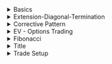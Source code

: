 
<details>
<summary>Basics</summary>
<br>

<img width="917" alt="image" src="https://user-images.githubusercontent.com/75510135/204421967-79fbed7d-1cb0-425d-8b51-cdc0078ac530.png">
<img width="991" alt="image" src="https://user-images.githubusercontent.com/75510135/204422361-a92122e1-f38a-4814-8598-375be5705003.png">
<img width="1036" alt="image" src="https://user-images.githubusercontent.com/75510135/204422854-814c96c8-8e6a-4dec-8a40-b8f470fa7487.png">
<img width="912" alt="image" src="https://user-images.githubusercontent.com/75510135/204423069-e175faf3-09bf-4e12-83c6-f085729b637e.png">
<img width="569" alt="image" src="https://user-images.githubusercontent.com/75510135/204424675-6acaa892-1926-4223-87e1-2240378a3e0c.png">
<img width="963" alt="image" src="https://user-images.githubusercontent.com/75510135/204425625-f4f7826f-fa77-4e7f-ab86-2e729fac7ebc.png">
<img width="591" alt="image" src="https://user-images.githubusercontent.com/75510135/204425860-87618105-423a-4234-b4b1-0a0837ec6a4f.png">

   - Guidelines
      1. if 3rd wave is longest then 1st n 5th wave might be same in terms of time and price
      2. if 2nd wave takes a sharp(correction) movement then 4th wave will be a complex and sideways shape
      3. A correction usually finds its lowest point in the area of 4th wave of the preceeding impulse wave of same degree

<img width="855" alt="image" src="https://user-images.githubusercontent.com/75510135/204441459-89f8ae91-c4b9-419b-af5a-d37e0cf4eba1.png">
     - eg for 2nd guideline
  <img width="916" alt="image" src="https://user-images.githubusercontent.com/75510135/204441604-5658dc41-b9c4-4498-9fe8-67497154ca14.png">
  - eg for 3rd guideline
  <img width="596" alt="image" src="https://user-images.githubusercontent.com/75510135/204442365-44fa52b6-f9a8-4b9d-8770-2f10b651dd61.png">
  <img width="855" alt="image" src="https://user-images.githubusercontent.com/75510135/204447632-95e254af-5b64-48bb-81bf-19fa8b7307d3.png">
  <img width="906" alt="image" src="https://user-images.githubusercontent.com/75510135/204449498-7192e184-7487-488f-961e-63882a4eb055.png">
    - correct labeling
  <img width="508" alt="image" src="https://user-images.githubusercontent.com/75510135/204451617-d3afbf21-ac0a-4f70-b39c-2f75177e142c.png">
  <img width="510" alt="image" src="https://user-images.githubusercontent.com/75510135/204452136-4825d5a8-847e-4091-a608-43dd5170fd17.png">
    - wave A,C , subdivide into 5 and B into 3
  <img width="444" alt="image" src="https://user-images.githubusercontent.com/75510135/204454918-416b1c95-271b-4397-904e-cbde9e7f5498.png">

   - downward trend , Corrective wave
  <img width="788" alt="image" src="https://user-images.githubusercontent.com/75510135/204456691-78a82c14-ab91-4ae3-bc96-4bc770d9a4bc.png">
  <img width="804" alt="image" src="https://user-images.githubusercontent.com/75510135/204459841-35d3fa2f-2ae8-49bc-b379-398eef0a55e8.png">
  <img width="822" alt="image" src="https://user-images.githubusercontent.com/75510135/204460146-e155b91b-7b36-45de-b705-0366ec76affd.png">
  <img width="827" alt="image" src="https://user-images.githubusercontent.com/75510135/204465210-6edd732c-ba05-4774-be38-b645034a2a2b.png">
  <img width="985" alt="image" src="https://user-images.githubusercontent.com/75510135/204465751-2795ea98-3874-4c47-bc88-2226d5691be4.png">
  <img width="678" alt="image" src="https://user-images.githubusercontent.com/75510135/204467244-09f98cb0-64f8-46e9-af41-5ba4d69e737e.png">
  - whatif counting is down wrong way
    1. if pattern is made wrong then EXIT the trade
  <img width="676" alt="image" src="https://user-images.githubusercontent.com/75510135/204468877-4f492c9d-c172-42c9-85ba-55721501717d.png">
  <img width="517" alt="image" src="https://user-images.githubusercontent.com/75510135/204469473-38108bc4-d0bb-4d6d-9bec-5bdbbed50131.png">
  <img width="688" alt="image" src="https://user-images.githubusercontent.com/75510135/204470068-0ada8019-880a-4586-bb63-a908bff0b711.png">
  
  - quiz , to count 
  <img width="798" alt="image" src="https://user-images.githubusercontent.com/75510135/204476439-3dc77490-3b33-431f-a246-f57b2f607c3e.png">
  
  
  
</details>


<details>
<summary>Extension-Diagonal-Termination</summary>
<br>

  <img width="556" alt="image" src="https://user-images.githubusercontent.com/75510135/204499973-134292be-bfc2-4dac-b236-222ec9168d3c.png">
  <img width="860" alt="image" src="https://user-images.githubusercontent.com/75510135/204500110-4e1310bd-87da-4724-bdf4-81c81f009f49.png">
  <img width="843" alt="image" src="https://user-images.githubusercontent.com/75510135/204500386-fa0fb7d7-d343-4b6a-bc6c-9b7d9726295f.png">
  <img width="691" alt="image" src="https://user-images.githubusercontent.com/75510135/204503411-fed351ae-5330-4038-b706-ae7e34c26798.png">
  <img width="427" alt="image" src="https://user-images.githubusercontent.com/75510135/204503518-aaa9bfac-5ca6-4711-809c-a5808d9b4b0c.png">
  - extension
  <img width="504" alt="image" src="https://user-images.githubusercontent.com/75510135/204504659-8ebfc392-17c7-4511-8132-30afa434c304.png">
  <img width="649" alt="image" src="https://user-images.githubusercontent.com/75510135/204504868-34daa748-f6e5-489d-a3ac-c0481c7a9dfe.png">
  - eg
  <img width="677" alt="image" src="https://user-images.githubusercontent.com/75510135/204508296-beea237c-2b45-4d2b-8e44-6845771dc4ec.png">
  <img width="693" alt="image" src="https://user-images.githubusercontent.com/75510135/204510665-2ff15023-4050-42b2-89d9-efa0133972d3.png">
  <img width="762" alt="image" src="https://user-images.githubusercontent.com/75510135/204511535-236ad10b-8bfe-4ee5-a0f2-ea8251b906cd.png">
  <img width="464" alt="image" src="https://user-images.githubusercontent.com/75510135/204511801-063334cc-ca44-487b-acc2-42895508acbb.png">

  <img width="628" alt="image" src="https://user-images.githubusercontent.com/75510135/204512303-133d1dd7-9b1c-4bad-a3bf-651c5ef0d251.png">
  <img width="887" alt="image" src="https://user-images.githubusercontent.com/75510135/204513469-7dd1bcf8-3ace-4e9d-86c3-eeef257bce98.png">
  <img width="873" alt="image" src="https://user-images.githubusercontent.com/75510135/204513619-69f36a8f-0e97-4da5-bd5f-58a93cf40b63.png">
  <img width="499" alt="image" src="https://user-images.githubusercontent.com/75510135/204513658-870bb851-e189-4ef9-b8b1-2913f5ca687a.png">
  <img width="628" alt="image" src="https://user-images.githubusercontent.com/75510135/204513727-fdb13a4f-d7de-4d08-b929-551e6bec0e51.png">
  <img width="944" alt="image" src="https://user-images.githubusercontent.com/75510135/204514030-ad3a09c4-edad-4da5-b44d-b8ed9982a1b1.png">
  <img width="639" alt="image" src="https://user-images.githubusercontent.com/75510135/204514245-6606fd3a-4545-44bd-b0e7-7e16a141f089.png">
  <img width="566" alt="image" src="https://user-images.githubusercontent.com/75510135/204514292-8d1a66e3-aaca-472e-a09e-138e6180240f.png">
  <img width="561" alt="image" src="https://user-images.githubusercontent.com/75510135/204514622-e5df67d3-2c31-4df8-99a3-f01c76b33719.png">
  <img width="891" alt="image" src="https://user-images.githubusercontent.com/75510135/204514818-15c94c25-eae0-4462-827b-58d5f88a11cf.png">
  - Type 2 Diagonal
  <img width="605" alt="image" src="https://user-images.githubusercontent.com/75510135/204515181-ea3f2aee-fda7-426b-97e4-fed059015c11.png">
  <img width="858" alt="image" src="https://user-images.githubusercontent.com/75510135/204515485-de7e1ee4-7465-4e1f-9fe3-d7b06d8f8ad5.png">
  <img width="674" alt="image" src="https://user-images.githubusercontent.com/75510135/204515531-5a99e9cd-b3ce-4f20-8caa-aa002dd51978.png">
  
</details>

<details>
<summary>Corrective Pattern</summary>
<br>

  <img width="410" alt="image" src="https://user-images.githubusercontent.com/75510135/204519413-fd27baf7-3bd4-4307-8bcc-b61a4540808d.png">
  <img width="608" alt="image" src="https://user-images.githubusercontent.com/75510135/204519912-3bc8f6c6-5393-4b82-a526-69d5a437ff4f.png">
  <img width="666" alt="image" src="https://user-images.githubusercontent.com/75510135/204520226-6956ab04-615d-4dc9-8a4f-94e71fec34ce.png">
  <img width="734" alt="image" src="https://user-images.githubusercontent.com/75510135/204520281-74fe0bb6-f8bd-403b-a45a-8af81e9074d6.png">
  <img width="697" alt="image" src="https://user-images.githubusercontent.com/75510135/204520390-c6085656-6acf-4b65-a62c-e82c97227519.png">
  <img width="641" alt="image" src="https://user-images.githubusercontent.com/75510135/204520473-3f7c6106-c8a9-4cd6-83aa-36f08dca153d.png">
  <img width="733" alt="image" src="https://user-images.githubusercontent.com/75510135/204520636-6461dd31-1bd1-46da-90d3-4d119cff2044.png">
  <img width="528" alt="image" src="https://user-images.githubusercontent.com/75510135/204522636-5d78f178-0fbd-4e56-a88c-ffb41df98804.png">

  <img width="597" alt="image" src="https://user-images.githubusercontent.com/75510135/204523123-86fac20a-0f1b-4b62-89a7-057664365943.png">

  <img width="777" alt="image" src="https://user-images.githubusercontent.com/75510135/204523333-0d0d10b3-ece2-4332-bd79-77fea86a99d3.png">
  - Flat
  <img width="620" alt="image" src="https://user-images.githubusercontent.com/75510135/204523601-8e460984-c137-43a6-895c-2888fe4914b4.png">
  <img width="634" alt="image" src="https://user-images.githubusercontent.com/75510135/204523967-5806cb1d-4b50-4ae1-b77e-791236818b79.png">
  <img width="683" alt="image" src="https://user-images.githubusercontent.com/75510135/204524188-eff4f297-1aa6-44d9-b44e-9f5b5f3141fb.png">
  - expanded flat
  <img width="589" alt="image" src="https://user-images.githubusercontent.com/75510135/204524573-d4e7c6ed-2591-40f0-b657-fa5b4e164ec9.png">
  <img width="748" alt="image" src="https://user-images.githubusercontent.com/75510135/204528774-967cef3e-bcde-4541-946f-1cb68a30eb0b.png">
  <img width="821" alt="image" src="https://user-images.githubusercontent.com/75510135/204529476-eac985d4-a710-4cc2-b75c-b521f3d5a33e.png">

  - Triangles, mostly in wave 4 , C, occurs during correction
  <img width="686" alt="image" src="https://user-images.githubusercontent.com/75510135/204532636-0fc891a6-f0cd-4ce4-a601-2c04fb77e188.png">
  <img width="603" alt="image" src="https://user-images.githubusercontent.com/75510135/204533875-135182b2-c44c-45c3-a7d7-614f89d967a2.png">
  <img width="474" alt="image" src="https://user-images.githubusercontent.com/75510135/204534060-838e14f0-2dfb-4ebe-8094-7634bbb2bb1b.png">
  <img width="355" alt="image" src="https://user-images.githubusercontent.com/75510135/204534699-0d399d82-78ab-4dd4-8af5-cc80ecb68ecc.png">
  <img width="575" alt="image" src="https://user-images.githubusercontent.com/75510135/204689411-4d041d44-ada8-42f7-8875-e9618ddc0d61.png">
  <img width="419" alt="image" src="https://user-images.githubusercontent.com/75510135/204689779-9e8cba57-2795-4cdf-b7b2-84743a5d7c27.png">
  <img width="466" alt="image" src="https://user-images.githubusercontent.com/75510135/204690331-3df6fb16-df3b-4c88-9e37-d5b0c8c16cf3.png">
 - thurst triangle
   <img width="431" alt="image" src="https://user-images.githubusercontent.com/75510135/204690438-1879b1c8-835e-4722-8642-0f932d370b4d.png">
   <img width="833" alt="image" src="https://user-images.githubusercontent.com/75510135/204690555-037f7254-6e06-4ba5-9bf7-e4e5612c1aac.png">
   <img width="777" alt="image" src="https://user-images.githubusercontent.com/75510135/204690925-aed69b05-225f-48da-8683-8a3ae192ab96.png">
   <img width="891" alt="image" src="https://user-images.githubusercontent.com/75510135/204691685-c0daa43e-351b-4283-afc3-7b4dda85faff.png">
   <img width="639" alt="image" src="https://user-images.githubusercontent.com/75510135/204691766-74ac5976-e2c2-4288-98b6-77159a352a1c.png">
   <img width="838" alt="image" src="https://user-images.githubusercontent.com/75510135/204692258-3e09ddf2-caf7-4a77-9021-b9f94b4f6122.png">
   <img width="459" alt="image" src="https://user-images.githubusercontent.com/75510135/204692407-6d22d0fe-75eb-4ebf-87bc-9f9e8a3bbb69.png">
   <img width="794" alt="image" src="https://user-images.githubusercontent.com/75510135/204694456-bd21abb4-cade-4101-99b7-59492a38302f.png">
   <img width="721" alt="image" src="https://user-images.githubusercontent.com/75510135/204694652-ae0a387e-434e-4c74-b50b-7b1728ff5d86.png">
   <img width="757" alt="image" src="https://user-images.githubusercontent.com/75510135/204694738-6a976a0a-613a-44df-8968-0da5defd3a29.png">
   <img width="658" alt="image" src="https://user-images.githubusercontent.com/75510135/204694929-5f13f498-b2da-4229-b6aa-755669b37a6b.png">
  - Termination
   <img width="814" alt="image" src="https://user-images.githubusercontent.com/75510135/204696352-7379ae1c-8573-41c5-bb26-812dbed2a293.png">
   <img width="496" alt="image" src="https://user-images.githubusercontent.com/75510135/204696514-6edd8981-00c3-46f4-a53b-feb5f1d2c039.png">
   <img width="860" alt="image" src="https://user-images.githubusercontent.com/75510135/204696767-9e37fefc-c6d2-4a6a-9c86-1e4a0cde217a.png">
   <img width="884" alt="image" src="https://user-images.githubusercontent.com/75510135/204696959-2ed3e0e3-ed80-4ddc-b79d-4f691bdf25b0.png">
  - Double 3 , Tripple 3 . X means more correction ahead
   <img width="644" alt="image" src="https://user-images.githubusercontent.com/75510135/204698054-d2b6af61-0c34-4abe-b3d0-f5655dfaa1fe.png">
   <img width="574" alt="image" src="https://user-images.githubusercontent.com/75510135/204698430-9c3d3539-7bbe-45ba-b4d4-e1005515dc77.png">
   <img width="497" alt="image" src="https://user-images.githubusercontent.com/75510135/204698524-57e9c56a-a167-40fd-bb83-13ab3876cd3d.png">
   <img width="921" alt="image" src="https://user-images.githubusercontent.com/75510135/204698818-0a8de621-0aca-401e-b001-d5da9485634b.png">
   <img width="831" alt="image" src="https://user-images.githubusercontent.com/75510135/204699699-f6041c78-b450-48fa-9ae3-8a93b179a69a.png">
   <img width="490" alt="image" src="https://user-images.githubusercontent.com/75510135/204699967-1c5ed88e-02bf-4b4f-b644-c276c8bb82f7.png">

  
    
  
</details>


<details>
<summary>EV - Options Trading</summary>
<br>

   - Price movement ( Trend )
   - Timing the entry ( when others are terribly selling vice versa)
   - Time length of the move  
   - Momentum of the move
   - Psychology
   - set only 1/3rd of the money into Options
   - buy in lots , 1/3rd of 1/3rd money
   - ONLY BUY DEEP in the MONEY( Internisic value)
   - Cut losses short , Let Profit run
   - Use your own method
   
   
   <img width="660" alt="image" src="https://user-images.githubusercontent.com/75510135/204560516-aa5cc7b1-20a5-46f4-9da5-eaca4882f06f.png">
   
  
</details>

<details>
<summary>Fibonacci</summary>
<br>

   <img width="540" alt="image" src="https://user-images.githubusercontent.com/75510135/204675117-9f553b04-11ad-4b14-b040-fe88e50dcec1.png">
   <img width="829" alt="image" src="https://user-images.githubusercontent.com/75510135/204675269-da203b6d-b659-42c4-ac2a-02d77d7123af.png">
   <img width="772" alt="image" src="https://user-images.githubusercontent.com/75510135/204676148-3d1aa278-0148-47f5-b146-7fc5a8be2e79.png">
   <img width="830" alt="image" src="https://user-images.githubusercontent.com/75510135/204676605-8e30781a-17ba-4b1c-ba80-ad3a68acb295.png">
   <img width="796" alt="image" src="https://user-images.githubusercontent.com/75510135/204676972-63c97bfe-d854-4965-8e94-122341a192e1.png">
   <img width="610" alt="image" src="https://user-images.githubusercontent.com/75510135/204677325-edc333c1-14ce-47fc-8670-dc40872b688f.png">
   - extension , 5th wave 1.618 * (3rd wave end - 1st wave start)
   <img width="476" alt="image" src="https://user-images.githubusercontent.com/75510135/204677841-19578877-ba57-4745-b594-4f278af7c026.png">
   <img width="380" alt="image" src="https://user-images.githubusercontent.com/75510135/204677874-979523b3-9dd8-40e4-aa67-d80f216081ce.png">
   <img width="797" alt="image" src="https://user-images.githubusercontent.com/75510135/204678054-305654e9-ec48-4911-aacd-5f060758c616.png">
   <img width="654" alt="image" src="https://user-images.githubusercontent.com/75510135/204678233-90a3fc34-4567-446e-865b-363da0c0d7df.png">
   <img width="672" alt="image" src="https://user-images.githubusercontent.com/75510135/204680818-01a38589-ee6e-44b5-99e9-f67fd5c74252.png">
  - correction
   <img width="534" alt="image" src="https://user-images.githubusercontent.com/75510135/204681053-ffe64a0e-2b42-445e-b37b-9f925d3fa4f9.png">
   <img width="853" alt="image" src="https://user-images.githubusercontent.com/75510135/204681373-efd27649-573a-4762-be6e-bad9d96f687f.png">
   <img width="429" alt="image" src="https://user-images.githubusercontent.com/75510135/204681610-f73b45a6-835e-4715-b9db-c5133712298f.png">
   <img width="863" alt="image" src="https://user-images.githubusercontent.com/75510135/204681689-7fad354e-3b36-4fb3-b5d7-97c79774e681.png">
  - triangle
   <img width="765" alt="image" src="https://user-images.githubusercontent.com/75510135/204682026-52defca7-92c8-496e-87e8-c41201d05eeb.png">
   <img width="800" alt="image" src="https://user-images.githubusercontent.com/75510135/204683236-5e820b25-dff4-4409-aa46-7759a15c6ea2.png">
   <img width="793" alt="image" src="https://user-images.githubusercontent.com/75510135/204683449-ebb92028-215b-4042-8587-68d6d075a6ba.png">
   <img width="754" alt="image" src="https://user-images.githubusercontent.com/75510135/204683477-11f939e4-df28-4ca0-87a7-e22c945ca908.png">
   <img width="496" alt="image" src="https://user-images.githubusercontent.com/75510135/204684095-c5cc0500-2801-479d-98ef-2abcbf4d5c7d.png">

  
</details>

<details>
<summary>Title</summary>
<br>


  
</details>


<details>
<summary>Trade Setup</summary>
<br>

   - Setup
      MTPredictor setting up TradingView Chart => https://www.youtube.com/watch?v=mm4FpHRgOco
      Setting up the MTP Analysis Script to show the MTP coloured Reversal Bars - https://www.youtube.com/watch?v=elfvcvUk1Ss

      Adding the Analysis to a MTP automatic setup – https://www.youtube.com/watch?v=YrZNpyDsWBs
      How to use the DP (Decision Point) Script – https://www.youtube.com/watch?v=Kqxwi2Hgll4
      Getting the DP Pivot Point onto Today’s Date – https://www.youtube.com/watch?v=VBNMjlij3W4
      How to use the manual Risk/Reward Script – https://www.youtube.com/watch?v=P0jONP9LZiU
      How to use the Elliott Wave Script – https://www.youtube.com/watch?v=bHGx2P-8-MM
      How to use the WPT (Wave Price Target) Script - https://www.youtube.com/watch?v=m6vxyIDW-ss
  
   - Trade
      HOW-TO Use the MTPredictor Scripts to uncover potential trades

</details>

